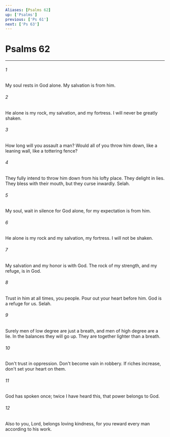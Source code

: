 ```yaml
---
Aliases: [Psalms 62]
up: ['Psalms']
previous: ['Ps 61']
next: ['Ps 63']
---
```

# Psalms 62
***





###### 1 

My soul rests in God alone. My salvation is from him. 



###### 2 

He alone is my rock, my salvation, and my fortress. I will never be greatly shaken. 



###### 3 

How long will you assault a man? Would all of you throw him down, like a leaning wall, like a tottering fence? 



###### 4 

They fully intend to throw him down from his lofty place. They delight in lies. They bless with their mouth, but they curse inwardly. Selah. 



###### 5 

My soul, wait in silence for God alone, for my expectation is from him. 



###### 6 

He alone is my rock and my salvation, my fortress. I will not be shaken. 



###### 7 

My salvation and my honor is with God. The rock of my strength, and my refuge, is in God. 



###### 8 

Trust in him at all times, you people. Pour out your heart before him. God is a refuge for us. Selah. 



###### 9 

Surely men of low degree are just a breath, and men of high degree are a lie. In the balances they will go up. They are together lighter than a breath. 



###### 10 

Don't trust in oppression. Don't become vain in robbery. If riches increase, don't set your heart on them. 



###### 11 

God has spoken once; twice I have heard this, that power belongs to God. 



###### 12 

Also to you, Lord, belongs loving kindness, for you reward every man according to his work.
